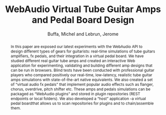 --- 
title: "WebAudio Virtual Tube Guitar Amps and Pedal Board Design" 
abstract: "In this paper are exposed our latest experiments with the WebAudio API to design different types of gears for guitarists: real-time simulations of tube guitars amplifiers, fx pedals, and their integration in a virtual pedal board. We have studied different real guitar tube amps and created an interactive Web application for experimenting, validating and building different amp designs that can be run in browsers. Blind tests have been conducted with professional guitar players who compared positively our real-time, low-latency, realistic tube guitar amps simulations with state-of-the-art native equivalents. We also created a set of “virtual audio fx pedals” that implement popular audio effects such as flanger, chorus, overdrive, pitch shifter etc. These amps and pedals simulations can be packaged as “WebAudio plugins” and stored in plugin repositories (REST endpoints or local folders). We also developed a “host” application -a virtual pedal boardthat allows us to scan repositories for plugins and to chain/assemble them." 
address: "Berlin" 
author: "Buffa, Michel and Lebrun, Jerome"
webAuthor: "Michel Buffa, Jerome Lebrun" 
booktitle: "Proceedings of the International Web Audio Conference" 
editor: "Monschke, Jan and Guttandin, Christoph and Schnell, Norbert and Jenkinson, Thomas and Schaedler, Jack" 
month: "Proceedings of the International Web Audio Conference"
pages: "" 
publisher: "TU Berlin" 
series: "WAC '18"
track: "Paper"  
year: "2018" 
id: "2018_25" 
tags: year2018
media: none 
pdflink: /_data/papers/pdf/2018/2018_25.pdf
ISSN: 2663-5844
---